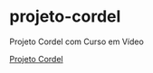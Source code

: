 # projeto-cordel
Projeto Cordel com Curso em Vídeo

<a href="https://davidmateusreis.github.io/projeto-cordel/">Projeto Cordel</a>
